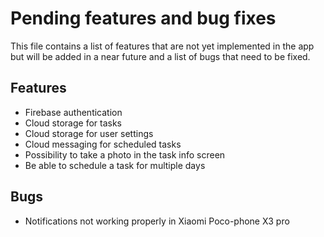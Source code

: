 # Pending features and bug fixes
This file contains a list of features that are not yet implemented in the app but will 
be added in a near future and a list of bugs that need to be fixed.


## Features
- Firebase authentication
- Cloud storage for tasks
- Cloud storage for user settings
- Cloud messaging for scheduled tasks
- Possibility to take a photo in the task info screen
- Be able to schedule a task for multiple days

## Bugs
- Notifications not working properly in Xiaomi Poco-phone X3 pro